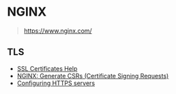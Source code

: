 # NGINX

> <https://www.nginx.com/>

## TLS

- [SSL Certificates Help](https://www.godaddy.com/help/request-my-ssl-certificate-and-learn-how-to-install-it-if-youre-new-to-ssls-start-here-32151)
- [NGINX: Generate CSRs (Certificate Signing Requests)](https://www.godaddy.com/help/nginx-generate-csrs-certificate-signing-requests-3601)
- [Configuring HTTPS servers](https://nginx.org/en/docs/http/configuring_https_servers.html)
